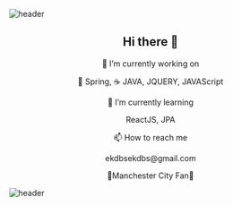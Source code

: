 ![header](https://capsule-render.vercel.app/api?type=slice&color=F3FA13&height=100&section=header&text=Hello%20World&fontSize=90)

<h2 align="center"> Hi there 👋 </h2>


<p align="center"> 🔭 I’m currently working on   </p> <p align="center"> 🍃 Spring,  ☕ JAVA, JQUERY, JAVAScript</p>
<p align="center"> 🌱 I’m currently learning  </p> <p align="center"> ReactJS, JPA </p>
<p align="center"> 📫 How to reach me </p> <p align="center"> ekdbsekdbs@gmail.com </p>

<p align="center"> 💙Manchester City Fan💙 </p>





![header](https://capsule-render.vercel.app/api?type=slice&color=242BFA&height=100&section=footer)


